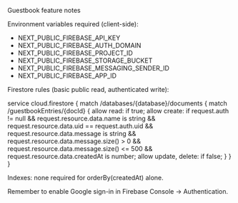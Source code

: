 Guestbook feature notes

Environment variables required (client-side):
- NEXT_PUBLIC_FIREBASE_API_KEY
- NEXT_PUBLIC_FIREBASE_AUTH_DOMAIN
- NEXT_PUBLIC_FIREBASE_PROJECT_ID
- NEXT_PUBLIC_FIREBASE_STORAGE_BUCKET
- NEXT_PUBLIC_FIREBASE_MESSAGING_SENDER_ID
- NEXT_PUBLIC_FIREBASE_APP_ID

Firestore rules (basic public read, authenticated write):

service cloud.firestore {
  match /databases/{database}/documents {
    match /guestbookEntries/{docId} {
      allow read: if true;
      allow create: if request.auth != null &&
        request.resource.data.name is string &&
        request.resource.data.uid == request.auth.uid &&
        request.resource.data.message is string &&
        request.resource.data.message.size() > 0 &&
        request.resource.data.message.size() <= 500 &&
        request.resource.data.createdAt is number;
      allow update, delete: if false;
    }
  }
}

Indexes: none required for orderBy(createdAt) alone.

Remember to enable Google sign-in in Firebase Console → Authentication.

